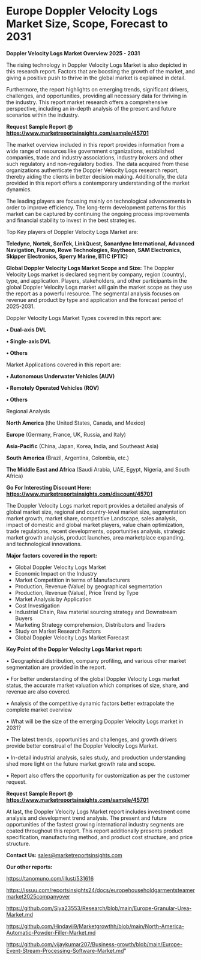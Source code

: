 # Europe Doppler Velocity Logs Market Size, Scope, Forecast to 2031

<Strong> Doppler Velocity Logs Market Overview 2025 - 2031</strong>

The rising technology in Doppler Velocity Logs Market is also depicted in this research report. Factors that are boosting the growth of the market, and giving a positive push to thrive in the global market is explained in detail.

Furthermore, the report highlights on emerging trends, significant drivers, challenges, and opportunities, providing all necessary data for thriving in the industry. This report market research offers a comprehensive perspective, including an in-depth analysis of the present and future scenarios within the industry.

<strong>Request Sample Report @ <a href=https://www.marketreportsinsights.com/sample/45701>https://www.marketreportsinsights.com/sample/45701</a></strong>

The market overview included in this report provides information from a wide range of resources like government organizations, established companies, trade and industry associations, industry brokers and other such regulatory and non-regulatory bodies. The data acquired from these organizations authenticate the Doppler Velocity Logs research report, thereby aiding the clients in better decision making. Additionally, the data provided in this report offers a contemporary understanding of the market dynamics.

The leading players are focusing mainly on technological advancements in order to improve efficiency. The long-term development patterns for this market can be captured by continuing the ongoing process improvements and financial stability to invest in the best strategies.

Top Key players of Doppler Velocity Logs Market are:

<strong>Teledyne, Nortek, SonTek, LinkQuest, Sonardyne International, Advanced Navigation, Furuno, Rowe Technologies, Raytheon, SAM Electronics, Skipper Electronics, Sperry Marine, BTIC (PTIC)</strong>

<strong><b>Global Doppler Velocity Logs Market Scope and Size:</b></strong>
The Doppler Velocity Logs market is declared segment by company, region (country), type, and application. Players, stakeholders, and other participants in the global Doppler Velocity Logs market will gain the market scope as they use the report as a powerful resource. The segmental analysis focuses on revenue and product by type and application and the forecast period of 2025-2031.

Doppler Velocity Logs Market Types covered in this report are:

<strong>•  Dual-axis DVL

•  Single-axis DVL

•  Others</strong>

Market Applications covered in this report are:

<strong>•  Autonomous Underwater Vehicles (AUV)

•  Remotely Operated Vehicles (ROV)

•  Others</strong> 

Regional Analysis

<strong>North America</strong> (the United States, Canada, and Mexico)

<strong>Europe</strong> (Germany, France, UK, Russia, and Italy)

<strong>Asia-Pacific</strong> (China, Japan, Korea, India, and Southeast Asia)

<strong>South America</strong> (Brazil, Argentina, Colombia, etc.)

<strong>The Middle East and Africa</strong> (Saudi Arabia, UAE, Egypt, Nigeria, and South Africa)

<strong>Go For Interesting Discount Here: <a href=https://www.marketreportsinsights.com/discount/45701>https://www.marketreportsinsights.com/discount/45701</a></strong>

The Doppler Velocity Logs market report provides a detailed analysis of global market size, regional and country-level market size, segmentation market growth, market share, competitive Landscape, sales analysis, impact of domestic and global market players, value chain optimization, trade regulations, recent developments, opportunities analysis, strategic market growth analysis, product launches, area marketplace expanding, and technological innovations.

<strong><b>Major factors covered in the report:</b></strong>
<ul>
  <li>Global Doppler Velocity Logs Market </li>
  <li>Economic Impact on the Industry</li>
  <li>Market Competition in terms of Manufacturers</li>
  <li>Production, Revenue (Value) by geographical segmentation</li>
  <li>Production, Revenue (Value), Price Trend by Type</li>
  <li>Market Analysis by Application</li>
  <li>Cost Investigation</li>
  <li>Industrial Chain, Raw material sourcing strategy and Downstream Buyers</li>
  <li>Marketing Strategy comprehension, Distributors and Traders</li>
  <li>Study on Market Research Factors</li>
  <li>Global Doppler Velocity Logs Market Forecast</li>
</ul>

<strong><b>Key Point of the Doppler Velocity Logs Market report:</b></strong>

• Geographical distribution, company profiling, and various other market segmentation are provided in the report.

• For better understanding of the global Doppler Velocity Logs market status, the accurate market valuation which comprises of size, share, and revenue are also covered.

• Analysis of the competitive dynamic factors better extrapolate the complete market overview

• What will be the size of the emerging Doppler Velocity Logs market in 2031?

• The latest trends, opportunities and challenges, and growth drivers provide better construal of the Doppler Velocity Logs Market.

• In-detail industrial analysis, sales study, and production understanding shed more light on the future market growth rate and scope.

• Report also offers the opportunity for customization as per the customer request.

<strong>Request Sample Report @ <a href=https://www.marketreportsinsights.com/sample/45701>https://www.marketreportsinsights.com/sample/45701</a></strong>

At last, the Doppler Velocity Logs Market report includes investment come analysis and development trend analysis. The present and future opportunities of the fastest growing international industry segments are coated throughout this report. This report additionally presents product specification, manufacturing method, and product cost structure, and price structure.

<strong>Contact Us:</strong>
sales@marketreportsinsights.com

<strong>Our other reports:</strong>

<a href=https://tanomuno.com/illust/531616>https://tanomuno.com/illust/531616</a>

<a href=https://issuu.com/reportsinsights24/docs/europehouseholdgarmentsteamermarket2025companyover>https://issuu.com/reportsinsights24/docs/europehouseholdgarmentsteamermarket2025companyover</a>

<a href=https://github.com/Siya23553/Research/blob/main/Europe-Granular-Urea-Market.md>https://github.com/Siya23553/Research/blob/main/Europe-Granular-Urea-Market.md</a>

<a href=https://github.com/Hindavii9/Marketgrowthh/blob/main/North-America-Automatic-Powder-Filler-Market.md>https://github.com/Hindavii9/Marketgrowthh/blob/main/North-America-Automatic-Powder-Filler-Market.md</a>

<a href=https://github.com/vijaykumar207/Business-growth/blob/main/Europe-Event-Stream-Processing-Software-Market.md>https://github.com/vijaykumar207/Business-growth/blob/main/Europe-Event-Stream-Processing-Software-Market.md</a>"

